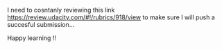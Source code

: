 I need to cosntanly reviewing this link https://review.udacity.com/#!/rubrics/918/view
to make sure I will push a succesful submission...

Happy learning !!